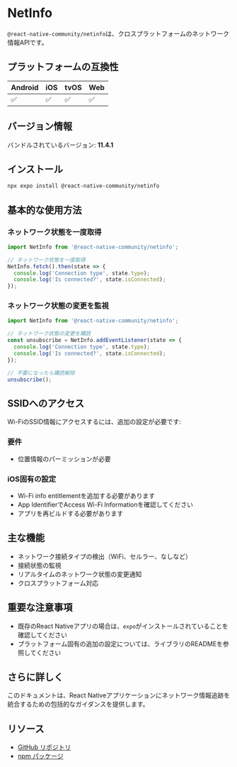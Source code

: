 # NetInfo

`@react-native-community/netinfo`は、クロスプラットフォームのネットワーク情報APIです。

## プラットフォームの互換性

| Android | iOS | tvOS | Web |
|---------|-----|------|-----|
| ✅ | ✅ | ✅ | ✅ |

## バージョン情報

バンドルされているバージョン: **11.4.1**

## インストール

```bash
npx expo install @react-native-community/netinfo
```

## 基本的な使用方法

### ネットワーク状態を一度取得

```javascript
import NetInfo from '@react-native-community/netinfo';

// ネットワーク状態を一度取得
NetInfo.fetch().then(state => {
  console.log('Connection type', state.type);
  console.log('Is connected?', state.isConnected);
});
```

### ネットワーク状態の変更を監視

```javascript
import NetInfo from '@react-native-community/netinfo';

// ネットワーク状態の変更を購読
const unsubscribe = NetInfo.addEventListener(state => {
  console.log('Connection type', state.type);
  console.log('Is connected?', state.isConnected);
});

// 不要になったら購読解除
unsubscribe();
```

## SSIDへのアクセス

Wi-FiのSSID情報にアクセスするには、追加の設定が必要です:

### 要件
- 位置情報のパーミッションが必要

### iOS固有の設定
- Wi-Fi info entitlementを追加する必要があります
- App IdentifierでAccess Wi-Fi Informationを確認してください
- アプリを再ビルドする必要があります

## 主な機能

- ネットワーク接続タイプの検出（WiFi、セルラー、なしなど）
- 接続状態の監視
- リアルタイムのネットワーク状態の変更通知
- クロスプラットフォーム対応

## 重要な注意事項

- 既存のReact Nativeアプリの場合は、`expo`がインストールされていることを確認してください
- プラットフォーム固有の追加の設定については、ライブラリのREADMEを参照してください

## さらに詳しく

このドキュメントは、React Nativeアプリケーションにネットワーク情報追跡を統合するための包括的なガイダンスを提供します。

## リソース

- [GitHub リポジトリ](https://github.com/react-native-netinfo/react-native-netinfo)
- [npm パッケージ](https://www.npmjs.com/package/@react-native-community/netinfo)
